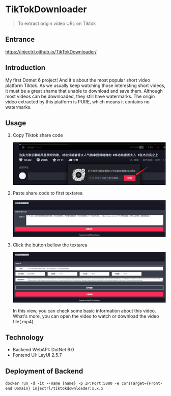 # TikTokDownloader

> To extract origin video URL on Tiktok

## Entrance

https://injectrl.github.io/TikTokDownloader/

## Introduction

My first Dotnet 6 project! And it's about the most popular short video platform Tiktok. As we usually keep watching those interesting short videos, it must be a great shame that unable to download and save them. Although most videos can be downloaded, they still have watermarks. The origin video extracted by this platform is PURE, which means it contains no watermarks.

## Usage

1. Copy Tiktok share code

   ![1](./docs/1.png)

2. Paste share code to first textarea

   ![2](./docs/2.png)

3. Click the button bellow the textarea

   ![3](./docs/3.png)

   In this view, you can check some basic information about this video. What's more, you can open the video to watch or download the video file(.mp4).

## Technology

- Backend WebAPI: DotNet 6.0
- Fontend UI: LayUI 2.5.7

## Deployment of Backend

```shell
docker run -d -it --name {name} -p IP:Port:5000 -e corsTarget={Front-end Domain} injectrl/tiktokdownloader:x.x.x
```


